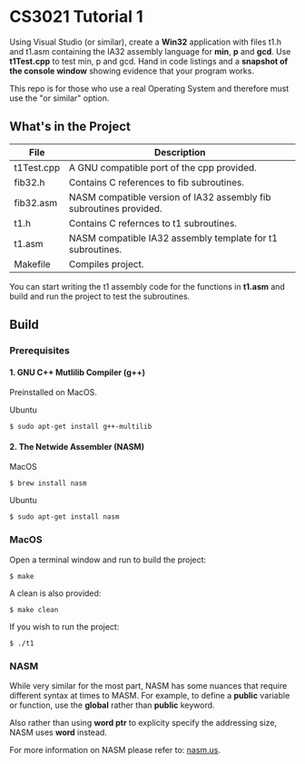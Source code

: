 # CS3021 Tutorial 1

Using Visual Studio (or similar), create a __Win32__ application with files t1.h and t1.asm containing the IA32 assembly language for __min__, __p__ and __gcd__. Use __t1Test.cpp__ to test min, p and gcd. Hand in code listings and a __snapshot of the console window__ showing evidence that your program works.

This repo is for those who use a real Operating System and therefore must use the "or similar" option.

## What's in the Project

| File       | Description                                                        |
|------------|--------------------------------------------------------------------|
| t1Test.cpp | A GNU compatible port of the cpp provided.                         |
| fib32.h    | Contains C references to fib subroutines.                          |
| fib32.asm  | NASM compatible version of IA32 assembly fib subroutines provided. |
| t1.h       | Contains C refernces to t1 subroutines.                            |
| t1.asm     | NASM compatible IA32 assembly template for t1 subroutines.         |
| Makefile   | Compiles project.                                                  |

You can start writing the t1 assembly code for the functions in __t1.asm__ and build and run the project to test the subroutines.

## Build

### Prerequisites

#### 1. GNU C++ Mutlilib Compiler (g++)

Preinstalled on MacOS.

Ubuntu
```
$ sudo apt-get install g++-multilib
```

#### 2. The Netwide Assembler (NASM)

MacOS
```
$ brew install nasm
```

Ubuntu
```
$ sudo apt-get install nasm
```

### MacOS

Open a terminal window and run to build the project:

``` 
$ make
```

A clean is also provided:

```
$ make clean
```

If you wish to run the project:

```
$ ./t1
```

### NASM

While very similar for the most part, NASM has some nuances that require different syntax at times to MASM. For example, to define a __public__ variable or function, use the __global__ rather than __public__ keyword.

Also rather than using __word ptr__ to explicity specify the addressing size, NASM uses __word__ instead.

For more information on NASM please refer to: [nasm.us](https://www.nasm.us/).